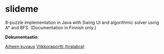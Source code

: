 # slideme
8-puzzle implementation in Java with Swing UI and algorithmic solver using A* and BFS. (Documentation in Finnish only.)

**Dokumentaatio:**

[Aiheen kuvaus](dokumentointi/aiheenKuvausJaRakenne.md)
[Viikkoraportti (tiralabra)](dokumentointi/viikkoraportti.md)